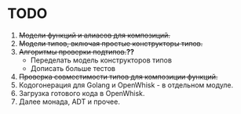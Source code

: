 # TODO

1. ~~Модели функций и алиасов для композиций.~~
2. ~~Модели типов, включая простые конструкторы типов.~~
3. ~~Алгоритмы проверки подтипов.~~**??**
   - Переделать модель конструкторов типов
   - Дописать больше тестов
4. ~~Проверка совместимости типов для композиции функций.~~
5. Кодогонерация для Golang и OpenWhisk - в отдельном модуле.
6. Загрузка готового кода в OpenWhisk.
7. Далее монада, ADT и прочее.